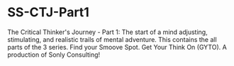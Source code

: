 # SS-CTJ-Part1
The Critical Thinker's Journey - Part 1: The start of a mind adjusting, stimulating, and realistic trails of mental adventure. This contains the all parts of the 3 series. Find your Smoove Spot. Get Your Think On (GYTO). A production of Sonly Consulting!
